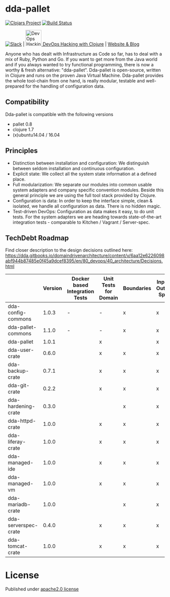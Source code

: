 # dda-pallet
[![Clojars Project](https://img.shields.io/clojars/v/dda/dda-pallet.svg)](https://clojars.org/dda/dda-pallet)
[![Build Status](https://travis-ci.org/DomainDrivenArchitecture/dda-pallet.svg?branch=master)](https://travis-ci.org/DomainDrivenArchitecture/dda-pallet)

[![Slack](https://img.shields.io/badge/chat-clojurians-green.svg?style=flat)](https://clojurians.slack.com/messages/#dda-pallet/) | [<img src="https://domaindrivenarchitecture.org/img/meetup.svg" width=50 alt="DevOps Hacking with Clojure Meetup"> DevOps Hacking with Clojure](https://www.meetup.com/de-DE/preview/dda-pallet-DevOps-Hacking-with-Clojure) | [Website & Blog](https://domaindrivenarchitecture.org)

Anyone who has dealt with Infrastructure as Code so far, has to deal with a mix of Ruby, Python and Go. If you want to get more from the Java world and if you always wanted to try functional programming, there is now a worthy & fresh alternative: "dda-pallet". Dda-pallet is open-source, written in Clojure and runs on the proven Java Virtual Machine.
Dda-pallet provides the whole tool-chain from one hand, is really modular, testable and well-prepared for the handling of configuration data.

## Compatibility
Dda-pallet is compatible with the following versions
 * pallet 0.8
 * clojure 1.7
 * (x)ubuntu14.04 / 16.04

## Principles
 * Distinction between installation and configuration: We distinguish between seldom installation and continuous configuration.
 * Explicit state: We collect all the system state information at a defined place.
 * Full modularization: We separate our modules into common usable system adapters and company specific convention modules. Beside this general principle we are using the full tool stack provided by Clojure.
 * Configuration is data: In order to keep the interface simple, clean & isolated, we handle all configuration as data. There is no hidden magic.
 * Test-driven DevOps: Configuration as data makes it easy, to do unit tests. For the system adapters we are heading towards state-of-the-art integration tests - comparable to Kitchen / Vagrant / Server-spec.

## TechDebt Roadmap

Find closer description to the design decisions outlined here: https://dda.gitbooks.io/domaindrivenarchitecture/content/v/6aa12e6226098abf944b87485e0f45a9dcef8395/en/80_devops/40_architecture/Decisions.html

| | Version | Docker based Integration Tests | Unit Tests for Domain | Boundaries | Input / Output Spec | Short Package | Composition over API | Group-based Configuration | Use dda-pallet aws/existing | Use app layer | DDD ns layout | CI | fat-folder | sozial links | SecretResolving |
| --- | --- |  --- | --- | --- | --- | --- |--- | --- | --- | --- | --- | --- | --- | --- | --- |
| dda-config-commons  | 1.0.3 | - | - | x | x | x | n.a | n.a | n.a. | n.a. | n.a. | x | x | x | x |
| dda-pallet-commons  | 1.1.0 | - | - | x | x | x | n.a | n.a | n.a. | n.a. | n.a. | x | x | x | x |
| dda-pallet          | 1.0.1 |   | x |   | x | x | x | x | x | x | x | x | x | x | n.a. |
| dda-user-crate      | 0.6.0 |   | x | x | x | x | x | x | x | x | x | x |   |   |   |
| dda-backup-crate    | 0.7.1 |   | x | x | x | x | x | x | x | x | x | x | x | x |   |
| dda-git-crate       | 0.2.2 |   | x | x | x | x | x | x | x | x | x | x | x | x | x |
| dda-hardening-crate | 0.3.0 |   |   | x | x | x | x | x | x |   | x | x |   |   |  |
| dda-httpd-crate     | 1.0.0 |   | x | x | x | x | x | x | x | x | x | x |   | x |  |
| dda-liferay-crate   | 1.0.0 |   | x | x | x | x | x | x | x | x | x | x | x | x | x |
| dda-managed-ide     | 1.0.0 |   | x | x | x | x | x | x | x | x | x | x | x | x | x |
| dda-managed-vm      | 1.0.0 |   | x | x | x | x | x | x | x | x | x | x | x | x | x |
| dda-mariadb-crate   | 1.0.0 |   |   | x | x | x | x | x | x | x | x | x | x | x | x |
| dda-serverspec-crate| 0.4.0 |   | x | x | x | x | x | x | x | x | x | x | x | x |  |
| dda-tomcat-crate    | 1.0.0 |   | x | x | x | x | x | x | x | x | x | x | x | x |  |

# License
Published under [apache2.0 license](LICENSE.md)
